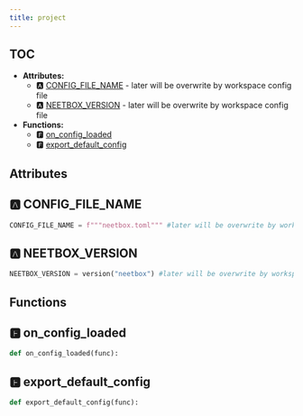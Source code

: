 ```yaml
---
title: project
---
```


## TOC

- **Attributes:**
  - 🅰 [CONFIG\_FILE\_NAME](#🅰-config_file_name) - later will be overwrite by workspace config file
  - 🅰 [NEETBOX\_VERSION](#🅰-neetbox_version) - later will be overwrite by workspace config file
- **Functions:**
  - 🅵 [on\_config\_loaded](#🅵-on_config_loaded)
  - 🅵 [export\_default\_config](#🅵-export_default_config)

## Attributes

## 🅰 CONFIG\_FILE\_NAME

```python
CONFIG_FILE_NAME = f"""neetbox.toml""" #later will be overwrite by workspace config file
```

## 🅰 NEETBOX\_VERSION

```python
NEETBOX_VERSION = version("neetbox") #later will be overwrite by workspace config file
```


## Functions

## 🅵 on\_config\_loaded

```python
def on_config_loaded(func):
```
## 🅵 export\_default\_config

```python
def export_default_config(func):
```
